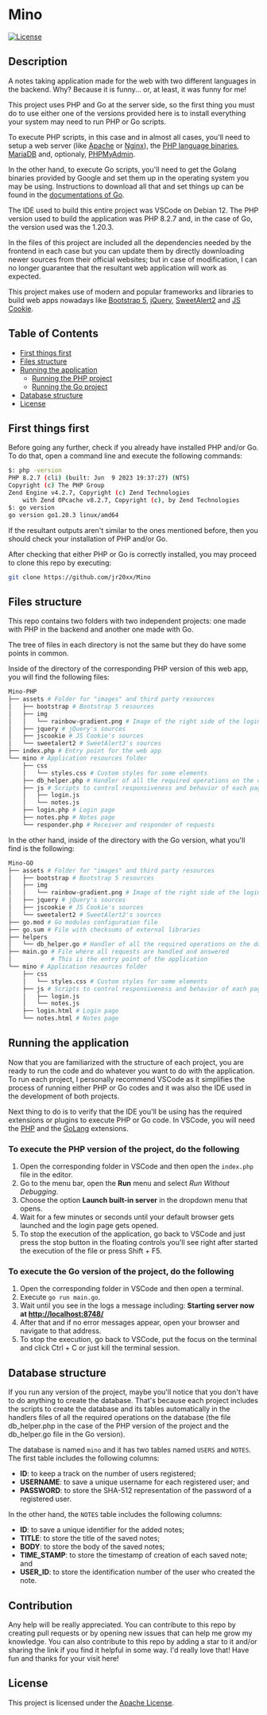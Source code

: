 # Mino

[![License](https://img.shields.io/badge/license-Apache-red.svg)](https://github.com/jr20xx/Mino/blob/main/LICENSE)

## Description

A notes taking application made for the web with two different languages in the backend. Why? Because it is funny... or, at least, it was funny for me!

This project uses PHP and Go at the server side, so the first thing you must do to use either one of the versions provided here is to install everything your system may need to run PHP or Go scripts.

To execute PHP scripts, in this case and in almost all cases, you'll need to setup a web server (like [Apache](https://httpd.apache.org/) or [Nginx](https://www.nginx.com/)), the [PHP language binaries](https://www.php.net/downloads.php), [MariaDB](https://mariadb.org/) and, optionaly, [PHPMyAdmin](https://www.phpmyadmin.net/).

In the other hand, to execute Go scripts, you'll need to get the Golang binaries provided by Google and set them up in the operating system you may be using. Instructions to download all that and set things up can be found in the [documentations of Go](https://go.dev/doc/install).

The IDE used to build this entire project was VSCode on Debian 12. The PHP version used to build the application was PHP 8.2.7 and, in the case of Go, the version used was the 1.20.3.

In the files of this project are included all the dependencies needed by the frontend in each case but you can update them by directly downloading newer sources from their official websites; but in case of modification, I can no longer guarantee that the resultant web application will work as expected.

This project makes use of modern and popular frameworks and libraries to build web apps nowadays like [Bootstrap 5](https://getbootstrap.com/), [jQuery](https://jquery.com/), [SweetAlert2](https://sweetalert2.github.io/) and [JS Cookie](https://github.com/js-cookie/js-cookie).

## Table of Contents

- [First things first](#first-things-first)
- [Files structure](#files-structure)
- [Running the application](#running-the-application)
  - [Running the PHP project](#to-execute-the-php-version-of-the-project-do-the-following)
  - [Running the Go project](#to-execute-the-go-version-of-the-project-do-the-following)
- [Database structure](#database-structure)
- [License](#license)

## First things first

Before going any further, check if you already have installed PHP and/or Go. To do that, open a command line and execute the following commands:

```bash
$: php -version
PHP 8.2.7 (cli) (built: Jun  9 2023 19:37:27) (NTS)
Copyright (c) The PHP Group
Zend Engine v4.2.7, Copyright (c) Zend Technologies
    with Zend OPcache v8.2.7, Copyright (c), by Zend Technologies
$: go version  
go version go1.20.3 linux/amd64
```

If the resultant outputs aren't similar to the ones mentioned before, then you should check your installation of PHP and/or Go.

After checking that either PHP or Go is correctly installed, you may proceed to clone this repo by executing:

```bash
git clone https://github.com/jr20xx/Mino
```

## Files structure

This repo contains two folders with two independent projects: one made with PHP in the backend and another one made with Go.

The tree of files in each directory is not the same but they do have some points in common.

Inside of the directory of the corresponding PHP version of this web app, you will find the following files:

```bash
Mino-PHP
├── assets # Folder for "images" and third party resources
│   ├── bootstrap # Bootstrap 5 resources
│   ├── img
│   │   └── rainbow-gradient.png # Image of the right side of the login prompt
│   ├── jquery # jQuery's sources
│   ├── jscookie # JS Cookie's sources
│   └── sweetalert2 # SweetAlert2's sources
├── index.php # Entry point for the web app
└── mino # Application resources folder
    ├── css
    │   └── styles.css # Custom styles for some elements
    ├── db_helper.php # Handler of all the required operations on the database
    ├── js # Scripts to control responsiveness and behavior of each page
    │   ├── login.js
    │   └── notes.js
    ├── login.php # Login page
    ├── notes.php # Notes page
    └── responder.php # Receiver and responder of requests
```

In the other hand, inside of the directory with the Go version, what you'll find is the following:

```bash
Mino-GO
├── assets # Folder for "images" and third party resources
│   ├── bootstrap # Bootstrap 5 resources
│   ├── img
│   │   └── rainbow-gradient.png # Image of the right side of the login prompt
│   ├── jquery # jQuery's sources
│   ├── jscookie # JS Cookie's sources
│   └── sweetalert2 # SweetAlert2's sources
├── go.mod # Go modules configuration file
├── go.sum # File with checksums of external libraries
├── helpers
│   └── db_helper.go # Handler of all the required operations on the database
├── main.go # File where all requests are handled and answered
│           # This is the entry point of the application
└── mino # Application resources folder
    ├── css
    │   └── styles.css # Custom styles for some elements
    ├── js # Scripts to control responsiveness and behavior of each page
    │   ├── login.js
    │   └── notes.js
    ├── login.html # Login page
    └── notes.html # Notes page
```

## Running the application

Now that you are familiarized with the structure of each project, you are ready to run the code and do whatever you want to do with the application. To run each project, I personally recommend VSCode as it simplifies the process of running either PHP or Go codes and it was also the IDE used in the development of both projects.

Next thing to do is to verify that the IDE you'll be using has the required extensions or plugins to execute PHP or Go code. In VSCode, you will need the [PHP](https://marketplace.visualstudio.com/items?itemName=DEVSENSE.phptools-vscode) and the [GoLang](https://marketplace.visualstudio.com/items?itemName=golang.Go) extensions.

### To execute the PHP version of the project, do the following

1. Open the corresponding folder in VSCode and then open the `index.php` file in the editor.
2. Go to the menu bar, open the **Run** menu and select *Run Without Debugging*.
3. Choose the option **Launch built-in server** in the dropdown menu that opens.
4. Wait for a few minutes or seconds until your default browser gets launched and the login page gets opened.
5. To stop the execution of the application, go back to VSCode and just press the stop button in the floating controls you'll see right after started the execution of the file or press Shift + F5.

### To execute the Go version of the project, do the following

1. Open the corresponding folder in VSCode and then open a terminal.
2. Execute `go run main.go`.
3. Wait until you see in the logs a message including: **Starting server now at <http://localhost:8748/>**
4. After that and if no error messages appear, open your browser and navigate to that address.
5. To stop the execution, go back to VSCode, put the focus on the terminal and click Ctrl + C or just kill the terminal session.

## Database structure

If you run any version of the project, maybe you'll notice that you don't have to do anything to create the database. That's because each project includes the scripts to create the database and its tables automatically in the handlers files of all the required operations on the database (the file db_helper.php in the case of the PHP version of the project and the db_helper.go file in the Go version).

The database is named `mino` and it has two tables named `USERS` and `NOTES`. The first table includes the following columns:

- **ID**: to keep a track on the number of users registered;
- **USERNAME**: to save a unique username for each registered user; and
- **PASSWORD**: to store the SHA-512 representation of the password of a registered user.

In the other hand, the `NOTES` table includes the following columns:

- **ID**: to save a unique identifier for the added notes;
- **TITLE**: to store the title of the saved notes;
- **BODY**: to store the body of the saved notes;
- **TIME_STAMP**: to store the timestamp of creation of each saved note; and
- **USER_ID**: to store the identification number of the user who created the note.

## Contribution

Any help will be really appreciated. You can contribute to this repo by creating pull requests or by opening new issues that can help me grow my knowledge. You can also contribute to this repo by adding a star to it and/or sharing the link if you find it helpful in some way. I'd really love that! Have fun and thanks for your visit here!

## License

This project is licensed under the [Apache License](https://github.com/jr20xx/Mino/blob/main/LICENSE).
